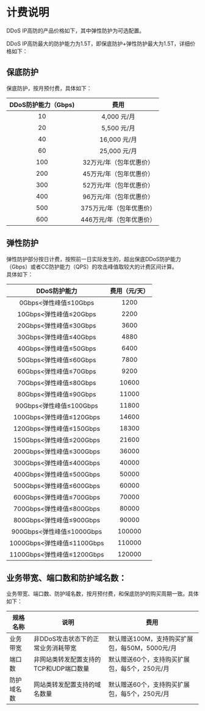 # 计费说明
DDoS IP高防的产品价格如下，其中弹性防护为可选配置。

DDoS IP高防最大的防护能力为1.5T，即保底防护+弹性防护最大为1.5T，详细价格如下：


## 保底防护
保底防护，按月预付费，具体如下：


| DDoS防护能力（Gbps) |      费用    |
| :-----------------: |  :----------------------: |
|         10          |  4,000 元/月       |
|         20          |     5,500 元/月       |
|         40          |    16,000 元/月      |
|         60          |    25,000 元/月      |
|         100         |     32万元/年（包年优惠价）  |
|         200         |   45万元/年（包年优惠价）  |
|         300         |    52万元/年（包年优惠价）  |
|         400         |   96万元/年（包年优惠价）  |
|         500         |    375万元/年（包年优惠价） |
|         600         |     446万元/年（包年优惠价） |



## 弹性防护
弹性防护部分按日计费，按照前一日实际发生的，超出保底DDoS防护能力（Gbps）或者CC防护能力（QPS）的攻击峰值取较大的计费区间计算。</br>
具体如下：

 DDoS防护能力 | 费用（元/天）
:--: |:----:
0Gbps<弹性峰值≤10Gbps|1200
10Gbps<弹性峰值≤20Gbps|2200
20Gbps<弹性峰值≤30Gbps|	3600
30Gbps<弹性峰值≤40Gbps|	4880
40Gbps<弹性峰值≤50Gbps|	6400
50Gbps<弹性峰值≤60Gbps| 7800
60Gbps<弹性峰值≤70Gbps| 9200
70Gbps<弹性峰值≤80Gbps| 10600
80Gbps<弹性峰值≤90Gbps| 11000
90Gbps<弹性峰值≤100Gbps| 11800
100Gbps<弹性峰值≤120Gbps| 14600
120Gbps<弹性峰值≤150Gbps	| 18300
150Gbps<弹性峰值≤200Gbps| 21600
200Gbps<弹性峰值≤300Gbps|  36000 
300Gbps<弹性峰值≤400Gbps| 40000 
400Gbps<弹性峰值≤500Gbps| 50000 
500Gbps<弹性峰值≤600Gbps|  60000 
600Gbps<弹性峰值≤700Gbps|  70000 
700Gbps<弹性峰值≤800Gbps| 80000 
800Gbps<弹性峰值≤900Gbps| 90000 
900Gbps<弹性峰值≤1000Gbps|  100000 
1000Gbps<弹性峰值≤1100Gbps| 110000 
1100Gbps<弹性峰值≤1200Gbps|  120000 

## 业务带宽、端口数和防护域名数：
业务带宽、端口数、防护域名数，按月预付费，和保底防护的购买周期一致。具体如下：

| 规格名称 | 说明 |      费用    |
| ----------------- | --------------- |---------------------- |
|  业务带宽 |   非DDoS攻击状态下的正常业务消耗带宽   |    默认赠送100M，支持购买扩展包，每50M，5000元/月  |
|  端口数 |   非网站类转发配置支持的TCP和UDP端口数量   |    默认赠送60个，支持购买扩展包，每5个，250元/月   |
|  防护域名数 |   网站类转发配置支持的域名数量   |    默认赠送60个，支持购买扩展包，每5个，250元/月   |
</br>
